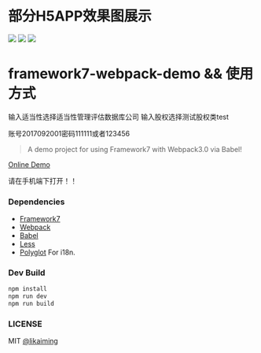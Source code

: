 # 部分H5APP效果图展示

<img src="http://sdx.hefupb.com/dist/images/sdx_home2.gif">
<img src="http://sdx.hefupb.com/dist/images/sdx_fund.gif">
<img src="http://sdx.hefupb.com/dist/images/questionnaire.gif">

# framework7-webpack-demo && 使用方式
输入适当性选择适当性管理评估数据库公司
输入股权选择测试股权类test

账号2017092001密码111111或者123456
> A demo project for using Framework7 with Webpack3.0 via Babel!

[Online Demo](http://sdx.hefupb.com/dist/#!/page/main.html)

请在手机端下打开！！

### Dependencies

* [Framework7](http://framework7.io/)
* [Webpack](https://webpack.js.org/)
* [Babel](https://babeljs.io/)
* [Less](https://github.com/less/less.js)
* [Polyglot](https://github.com/airbnb/polyglot.js) For i18n.

### Dev Build

```bash
npm install
npm run dev
npm run build
```

### LICENSE

MIT [@likaiming](https://github.com/fxk01/)
